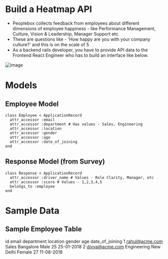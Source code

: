 # Build a Heatmap API

- Peoplebox collects feedback from employees about different dimensions of employee happiness - like Performance Management, Culture, Vision & Leadership, Manager Support etc.
- These are questions like - 'How happy are you with your company culture?' and this is on the scale of 5
- As a backend rails developer, you have to provide API data to the Frontend React Engineer who has to build an interface like below.

![image](https://user-images.githubusercontent.com/39259/89119488-759f1c00-d4cc-11ea-80ad-8a7792f73000.png)

# Models

## Employee Model
```
class Employee < ApplicationRecord
  attr_accessor :email
  attr_accessor :department # Has values - Sales, Engineering
  attr_accessor :location
  attr_accessor :gender
  attr_accessor :age
  attr_accessor :date_of_joining
end
```

## Response Model (from Survey)

```
class Response < ApplicationRecord
  attr_accessor :driver_name # Values - Role Clarity, Manager, etc
  attr_accessor :score # Values - 1,2,3,4,5
  belongs_to :employee
end
```

# Sample Data
## Sample Employee Table

id	email	department	location	gender	age	date_of_joining
1	rahul@acme.com	Sales	Bangalore	Male	25	25-01-2018
2	divya@acme.com	Engineering	New Delhi	Female	27	11-08-2018
